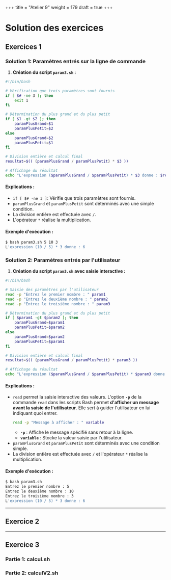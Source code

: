 +++
title = "Atelier 9"
weight = 179
draft = true
+++

# Solution des exercices

## Exercices 1 

### Solution 1: Paramètres entrés sur la ligne de commande

1. **Création du script `param3.sh` :**
```bash
#!/bin/bash

# Vérification que trois paramètres sont fournis
if [ $# -ne 3 ]; then
    exit 1
fi

# Détermination du plus grand et du plus petit
if [ $1 -gt $2 ]; then
    paramPlusGrand=$1
    paramPlusPetit=$2
else
    paramPlusGrand=$2
    paramPlusPetit=$1
fi

# Division entière et calcul final
resultat=$(( (paramPlusGrand / paramPlusPetit) * $3 ))

# Affichage du résultat
echo "L'expression ($paramPlusGrand / $paramPlusPetit) * $3 donne : $resultat"
```

#### Explications :
- `if [ $# -ne 3 ]`: Vérifie que trois paramètres sont fournis.
- `paramPlusGrand` et `paramPlusPetit` sont déterminés avec une simple condition.
- La division entière est effectuée avec `/`.
- L'opérateur `*` réalise la multiplication.

#### Exemple d'exécution :
```bash
$ bash param3.sh 5 10 3
L'expression (10 / 5) * 3 donne : 6
```


### Solution 2: Paramètres entrés par l'utilisateur

1. **Création du script `param3.sh` avec saisie interactive :**
```bash
#!/bin/bash

# Saisie des paramètres par l'utilisateur
read -p "Entrez le premier nombre : " param1
read -p "Entrez le deuxième nombre : " param2
read -p "Entrez le troisième nombre : " param3

# Détermination du plus grand et du plus petit
if [ $param1 -gt $param2 ]; then
    paramPlusGrand=$param1
    paramPlusPetit=$param2
else
    paramPlusGrand=$param2
    paramPlusPetit=$param1
fi

# Division entière et calcul final
resultat=$(( (paramPlusGrand / paramPlusPetit) * param3 ))

# Affichage du résultat
echo "L'expression ($paramPlusGrand / $paramPlusPetit) * $param3 donne : $resultat"
```

#### Explications :
- `read` permet la saisie interactive des valeurs.
L'option **`-p`** de la commande `read` dans les scripts Bash permet **d'afficher un message avant la saisie de l'utilisateur**. Elle sert à guider l'utilisateur en lui indiquant quoi entrer. 
   ```bash
   read -p "Message à afficher : " variable
   ``` 
   - **`-p`** : Affiche le message spécifié sans retour à la ligne.  
   - **`variable`** : Stocke la valeur saisie par l'utilisateur.  
- `paramPlusGrand` et `paramPlusPetit` sont déterminés avec une condition simple.
- La division entière est effectuée avec `/` et l'opérateur `*` réalise la multiplication.

#### Exemple d'exécution :
```bash
$ bash param3.sh
Entrez le premier nombre : 5
Entrez le deuxième nombre : 10
Entrez le troisième nombre : 3
L'expression (10 / 5) * 3 donne : 6
```
---

## Exercice 2

---

## Exercice 3

### Partie 1: calcul.sh

### Partie 2: calculV2.sh



